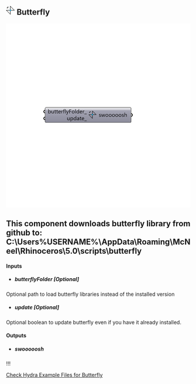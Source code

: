## ![](../../images/icons/Butterfly.png) Butterfly

![](../../images/components/Butterfly.png)

This component downloads butterfly library from github to:
 C:\Users\%USERNAME%\AppData\Roaming\McNeel\Rhinoceros\5.0\scripts\butterfly
 -

#### Inputs
* ##### butterflyFolder [Optional]
Optional path to load butterfly libraries instead of the
 installed version
* ##### update [Optional]
Optional boolean to update butterfly even if you have it already installed.

#### Outputs
* ##### swooooosh
!!!


[Check Hydra Example Files for Butterfly](https://hydrashare.github.io/hydra/index.html?keywords=Butterfly)